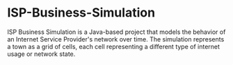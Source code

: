 # ISP-Business-Simulation
ISP Business Simulation is a Java-based project that models the behavior of an Internet Service Provider's network over time. The simulation represents a town as a grid of cells, each cell representing a different type of internet usage or network state.
